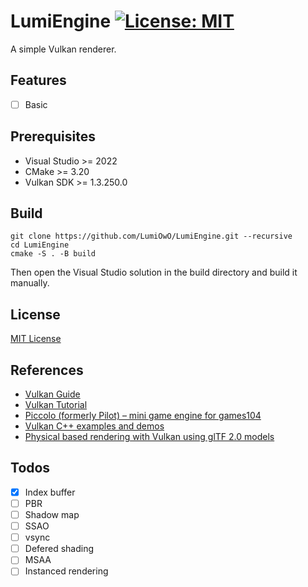 # LumiEngine [![License: MIT](https://img.shields.io/badge/License-MIT-yellow.svg)](https://opensource.org/licenses/MIT)
A simple Vulkan renderer.

## Features

- [ ] Basic

## Prerequisites
- Visual Studio >= 2022
- CMake >= 3.20
- Vulkan SDK >= 1.3.250.0

## Build

```shell
git clone https://github.com/LumiOwO/LumiEngine.git --recursive
cd LumiEngine
cmake -S . -B build
```
Then open the Visual Studio solution in the build directory and build it manually.


## License
[MIT License](LICENSE)

## References
- [Vulkan Guide](https://vkguide.dev/)
- [Vulkan Tutorial](https://vulkan-tutorial.com/)
- [Piccolo (formerly Pilot) – mini game engine for games104](https://github.com/BoomingTech/Piccolo)
- [Vulkan C++ examples and demos](https://github.com/SaschaWillems/Vulkan)
- [Physical based rendering with Vulkan using glTF 2.0 models](https://github.com/SaschaWillems/Vulkan-glTF-PBR)

## Todos

- [x] Index buffer
- [ ] PBR
- [ ] Shadow map
- [ ] SSAO
- [ ] vsync
- [ ] Defered shading
- [ ] MSAA
- [ ] Instanced rendering
